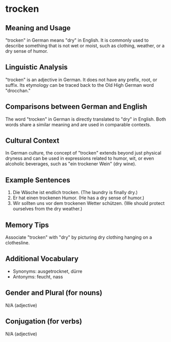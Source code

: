# trocken
## Meaning and Usage
"trocken" in German means "dry" in English. It is commonly used to describe something that is not wet or moist, such as clothing, weather, or a dry sense of humor.

## Linguistic Analysis
"trocken" is an adjective in German. It does not have any prefix, root, or suffix. Its etymology can be traced back to the Old High German word "drocchan."

## Comparisons between German and English
The word "trocken" in German is directly translated to "dry" in English. Both words share a similar meaning and are used in comparable contexts.

## Cultural Context
In German culture, the concept of "trocken" extends beyond just physical dryness and can be used in expressions related to humor, wit, or even alcoholic beverages, such as "ein trockener Wein" (dry wine).

## Example Sentences
1. Die Wäsche ist endlich trocken. (The laundry is finally dry.)
2. Er hat einen trockenen Humor. (He has a dry sense of humor.)
3. Wir sollten uns vor dem trockenen Wetter schützen. (We should protect ourselves from the dry weather.)

## Memory Tips
Associate "trocken" with "dry" by picturing dry clothing hanging on a clothesline.

## Additional Vocabulary
- Synonyms: ausgetrocknet, dürre
- Antonyms: feucht, nass

## Gender and Plural (for nouns)
N/A (adjective)

## Conjugation (for verbs)
N/A (adjective)